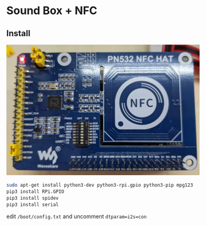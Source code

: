 # Sound Box + NFC

## Install

![NFC Board](documentation/nfc-board.jpg)

```bash
sudo apt-get install python3-dev python3-rpi.gpio python3-pip mpg123
pip3 install RPi.GPIO
pip3 install spidev
pip3 install serial
```

edit `/boot/config.txt` and uncomment `dtparam=i2s=con`
